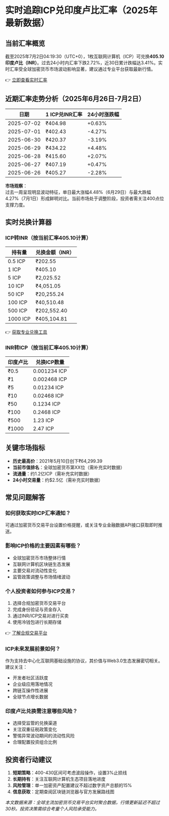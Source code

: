 # 实时追踪ICP兑印度卢比汇率（2025年最新数据）

## 当前汇率概览

截至2025年7月2日04:19:30（UTC+0），1枚互联网计算机（ICP）可兑换**405.10印度卢比（INR）**。过去24小时内汇率下跌2.72%，近30日累计跌幅达3.41%。实时汇率受全球加密货币市场波动影响显著，建议通过专业平台获取最新行情。

👉 [立即查看实时汇率](https://bit.ly/okx_welcome)

## 近期汇率走势分析（2025年6月26日-7月2日）

| 日期       | 1 ICP兑INR汇率 | 24小时涨跌幅 |
|------------|----------------|--------------|
| 2025-07-02 | ₹404.98        | +0.63%       |
| 2025-07-01 | ₹402.43        | -4.27%       |
| 2025-06-30 | ₹420.37        | -3.19%       |
| 2025-06-29 | ₹434.22        | +4.48%       |
| 2025-06-28 | ₹415.60        | +2.07%       |
| 2025-06-27 | ₹407.19        | +0.47%       |
| 2025-06-26 | ₹405.27        | -2.28%       |

**市场观察**：  
过去一周呈现明显波动特征，单日最大涨幅4.48%（6月29日）与最大跌幅4.27%（7月1日）形成鲜明对比。当前市场处于调整阶段，投资者需关注400点位支撑力度。

## 实时兑换计算器

### ICP转INR（按当前汇率405.10计算）

| 持有量 | 兑换金额（INR） |
|--------|------------------|
| 0.5 ICP | ₹202.55          |
| 1 ICP   | ₹405.10          |
| 5 ICP   | ₹2,025.52        |
| 10 ICP  | ₹4,051.05        |
| 50 ICP  | ₹20,255.24       |
| 100 ICP | ₹40,510.48       |
| 500 ICP | ₹202,552.40      |
| 1000 ICP| ₹405,104.81      |

👉 [获取专业兑换工具](https://bit.ly/okx_welcome)

### INR转ICP（按当前汇率405.10计算）

| 印度卢比 | 兑换ICP数量     |
|----------|-----------------|
| ₹0.5     | 0.001234 ICP    |
| ₹1       | 0.002468 ICP    |
| ₹5       | 0.01234 ICP     |
| ₹10      | 0.02468 ICP     |
| ₹50      | 0.1234 ICP      |
| ₹100     | 0.2468 ICP      |
| ₹500     | 1.23 ICP        |
| ₹1000    | 2.47 ICP        |

## 关键市场指标

- **历史最高价**：2021年5月10日创下₹64,299.39
- **当前市值排名**：全球加密货币第XX位（需补充实时数据）
- **流通量**：约1.2亿ICP（需补充实时数据）
- **24小时交易量**：约$2.5亿（需补充实时数据）

## 常见问题解答

### 如何获取实时ICP汇率通知？
可通过加密货币交易平台设置价格提醒，或关注专业金融数据API接口获取即时推送。

### 影响ICP价格的主要因素有哪些？
- 全球加密货币市场整体行情
- 互联网计算机区块链生态发展
- 主要交易对流动性变化
- 监管政策调整与市场情绪波动

### 个人投资者如何参与ICP交易？
1. 选择合规加密货币交易平台
2. 完成身份验证与资金存入
3. 通过INR/ICP交易对进行买卖
4. 使用冷钱包进行长期存储

👉 [了解合规交易平台](https://bit.ly/okx_welcome)

### ICP未来发展前景如何？
作为支持去中心化互联网基础设施的协议，其价值与Web3.0生态发展密切相关。建议关注：
- 开发者社区活跃度
- 企业级应用落地情况
- 跨链互操作性进展
- 全球节点增长数据

### 印度卢比兑换需注意哪些风险？
- 选择受监管的兑换渠道
- 关注双重征税政策变化
- 警惕异常波动期间的流动性风险
- 合理配置投资组合比例

## 投资者行动建议

1. **短期策略**：400-430区间可考虑波段操作，设置3%止损线
2. **长期持有**：关注互联网计算机生态项目落地进度
3. **风险管理**：单一加密资产配置建议不超过数字资产总额的15%
4. **信息获取**：定期查阅区块链浏览器与官方发展路线图

*本文数据来源：全球主流加密货币交易平台实时聚合数据，行情更新延迟不超过30秒。投资决策需综合考量个人风险承受能力。*
